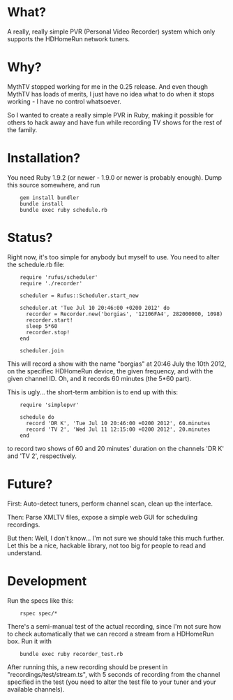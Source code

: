 What?
=====
A really, really simple PVR (Personal Video Recorder) system which only supports the HDHomeRun network
tuners.

Why?
====
MythTV stopped working for me in the 0.25 release. And even though MythTV has loads of merits, I just
have no idea what to do when it stops working - I have no control whatsoever.

So I wanted to create a really simple PVR in Ruby, making it possible for others to hack away and have
fun while recording TV shows for the rest of the family.

Installation?
=============
You need Ruby 1.9.2 (or newer - 1.9.0 or newer is probably enough). Dump this source somewhere, and run

        gem install bundler
        bundle install
        bundle exec ruby schedule.rb

Status?
=======
Right now, it's too simple for anybody but myself to use. You need to alter the schedule.rb file:

        require 'rufus/scheduler'
		require './recorder'

		scheduler = Rufus::Scheduler.start_new

		scheduler.at 'Tue Jul 10 20:46:00 +0200 2012' do
		  recorder = Recorder.new('borgias', '12106FA4', 282000000, 1098)
		  recorder.start!
		  sleep 5*60
		  recorder.stop!
		end

		scheduler.join
		
This will record a show with the name "borgias" at 20:46 July the 10th 2012, on the specifiec HDHomeRun
device, the given frequency, and with the given channel ID. Oh, and it records 60 minutes (the 5*60 part).

This is ugly... the short-term ambition is to end up with this:

        require 'simplepvr'
		
		schedule do
		  record 'DR K', 'Tue Jul 10 20:46:00 +0200 2012', 60.minutes
		  record 'TV 2', 'Wed Jul 11 12:15:00 +0200 2012', 20.minutes
		end
		
to record two shows of 60 and 20 minutes' duration on the channels 'DR K' and 'TV 2', respectively.

Future?
=======
First: Auto-detect tuners, perform channel scan, clean up the interface.

Then: Parse XMLTV files, expose a simple web GUI for scheduling recordings.

But then: Well, I don't know... I'm not sure we should take this much further. Let this be a nice,
hackable library, not too big for people to read and understand.

Development
===========
Run the specs like this:

        rspec spec/*

There's a semi-manual test of the actual recording, since I'm not sure how to check automatically that
we can record a stream from a HDHomeRun box. Run it with

        bundle exec ruby recorder_test.rb

After running this, a new recording should be present in "recordings/test/stream.ts", with 5 seconds of
recording from the channel specified in the test (you need to alter the test file to your tuner and
your available channels).